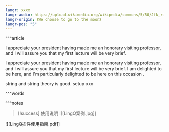 ```yaml
---
langr: xxxx
langr-audio: https://upload.wikimedia.org/wikipedia/commons/5/50/Jfk_rice_university_we_choose_to_go_to_the_moon.ogg
langr-origin: 《We choose to go to the moon》
langr-pos: "5"
---
```


^^^article


I appreciate your president having made me an honorary visiting professor, and I will assure you that my first lecture will be very brief.

I appreciate your president having made me an honorary visiting professor, and I will assure you that my first lecture will be very brief. I am delighted to be here, and I'm particularly delighted to be here on this occasion .

string and string theory is good. setup xxx

^^^words


^^^notes

> [!success] 使用说明
![[LingQ案例.jpg]]

![[LingQ插件使用指南.pdf]]